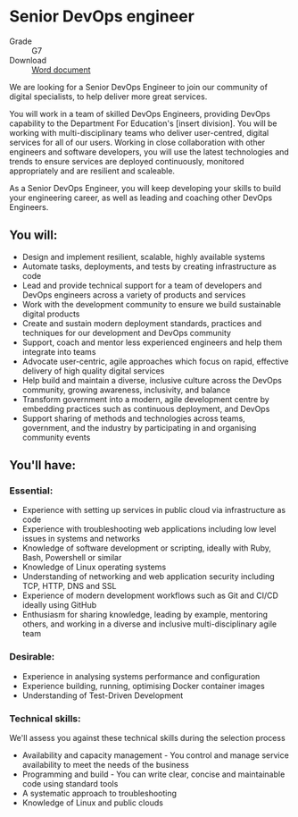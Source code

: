 # Senior DevOps engineer

<dl class="govuk-summary-list">
  <div class="govuk-summary-list__row">
    <dt class="govuk-summary-list__key">
      Grade
    </dt>
    <dd class="govuk-summary-list__value">
      G7
    </dd>
  </div>
   <div class="govuk-summary-list__row" data-ignore="true">
    <dt class="govuk-summary-list__key">
      Download
    </dt>
    <dd class="govuk-summary-list__value">
      <a href="word">Word document</a>
    </dd>
  </div></dl>

We are looking for a Senior DevOps Engineer to join our community of digital specialists, to help deliver more great services.

You will work in a team of skilled DevOps Engineers, providing DevOps capability to the Department For Education's [insert division]. You will be working with multi-disciplinary teams who deliver user-centred, digital services for all of our users. Working in close collaboration with other engineers and software developers, you will use the latest technologies and trends to ensure services are deployed continuously, monitored appropriately and are resilient and scaleable.

As a Senior DevOps Engineer, you will keep developing your skills to build your engineering career, as well as leading and coaching other DevOps Engineers.

## You will:

 * Design and implement resilient, scalable, highly available systems
 * Automate tasks, deployments, and tests by creating infrastructure as code
 * Lead and provide technical support for a team of developers and DevOps engineers across a variety of products and services
 * Work with the development community to ensure we build sustainable digital products
 * Create and sustain modern deployment standards, practices and techniques for our development and DevOps community
 * Support, coach and mentor less experienced engineers and help them integrate into teams
 * Advocate user-centric, agile approaches which focus on rapid, effective delivery of high quality digital services
 * Help build and maintain a diverse, inclusive culture across the DevOps community, growing awareness, inclusivity, and balance
 * Transform government into a modern, agile development centre by embedding practices such as continuous deployment, and DevOps
 * Support sharing of methods and technologies across teams, government, and the industry by participating in and organising community events

## You'll have:

### Essential:

 * Experience with setting up services in public cloud via infrastructure as code
 * Experience with troubleshooting web applications including low level issues in systems and networks
 * Knowledge of software development or scripting, ideally with Ruby, Bash, Powershell or similar
 * Knowledge of Linux operating systems
 * Understanding of networking and web application security including TCP, HTTP, DNS and SSL
 * Experience of modern development workflows such as Git and CI/CD ideally using GitHub
 * Enthusiasm for sharing knowledge, leading by example, mentoring others, and working in a diverse and inclusive multi-disciplinary agile team

### Desirable:

 * Experience in analysing systems performance and configuration
 * Experience building, running, optimising Docker container images
 * Understanding of Test-Driven Development
    
### Technical skills:

We'll assess you against these technical skills during the selection process

 * Availability and capacity management - You control and manage service availability to meet the needs of the business
 * Programming and build - You can write clear, concise and maintainable code using standard tools
 * A systematic approach to troubleshooting
 * Knowledge of Linux and public clouds